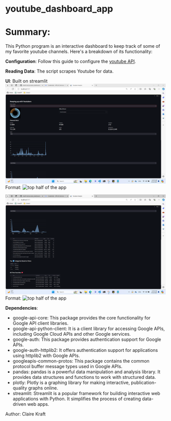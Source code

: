 # youtube_dashboard_app
# Summary:
This Python program is an interactive dashboard to keep track of some of my favorite youtube channels. Here's a breakdown of its functionality:

__Configuration__: Follow this guide to configure the [youtube API](https://developers.google.com/youtube/v3/getting-started).

__Reading Data__: The script scrapes Youtube for data.

__UI__: Built on streamlit
![top](/yt_dash_1.png)
Format: ![top half of the app](url)

![bpttom](/yt_dash_2.png)
Format: ![top half of the app](url)

__Dependencies__:
- google-api-core: This package provides the core functionality for Google API client libraries.
- google-api-python-client: It is a client library for accessing Google APIs, including Google Cloud APIs and other Google services.
- google-auth: This package provides authentication support for Google APIs.
- google-auth-httplib2: It offers authentication support for applications using httplib2 with Google APIs.
- googleapis-common-protos: This package contains the common protocol buffer message types used in Google APIs.
- pandas: pandas is a powerful data manipulation and analysis library. It provides data structures and functions to work with structured data.
- plotly: Plotly is a graphing library for making interactive, publication-quality graphs online.
- streamlit: Streamlit is a popular framework for building interactive web applications with Python. It simplifies the process of creating data-driven web apps.


Author:
Claire Kraft


